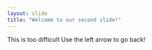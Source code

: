 ```yaml
---
layout: slide
title: "Welcome to our second slide!"
---
```

This is too difficult
Use the left arrow to go back!
